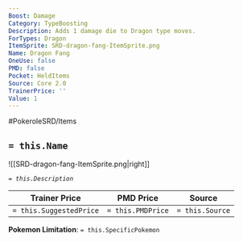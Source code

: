 ```yaml
---
Boost: Damage
Category: TypeBoosting
Description: Adds 1 damage die to Dragon type moves.
ForTypes: Dragon
ItemSprite: SRD-dragon-fang-ItemSprite.png
Name: Dragon Fang
OneUse: false
PMD: false
Pocket: HeldItems
Source: Core 2.0
TrainerPrice: ''
Value: 1
---
```


#PokeroleSRD/Items

## `= this.Name`

![[SRD-dragon-fang-ItemSprite.png|right]]

*`= this.Description`*

| Trainer Price           | PMD Price         | Source | 
| ----------------------- | ----------------- | ------ |
| `= this.SuggestedPrice` | `= this.PMDPrice` | `= this.Source`

**Pokemon Limitation**: `= this.SpecificPokemon`

